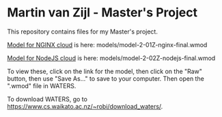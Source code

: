 # Martin van Zijl - Master's Project
This repository contains files for my Master's project.

[Model for NGINX cloud](models/model-2-01Z-nginx-final.wmod)
is here: models/model-2-01Z-nginx-final.wmod

[Model for NodeJS cloud](models/model-2-02Z-nodejs-final.wmod)
is here: models/model-2-02Z-nodejs-final.wmod

To view these, click on the link for the model, then click on the "Raw" button, then use "Save As..." to save to your computer. Then open the ".wmod" file in WATERS.

To download WATERS, go to https://www.cs.waikato.ac.nz/~robi/download_waters/.
